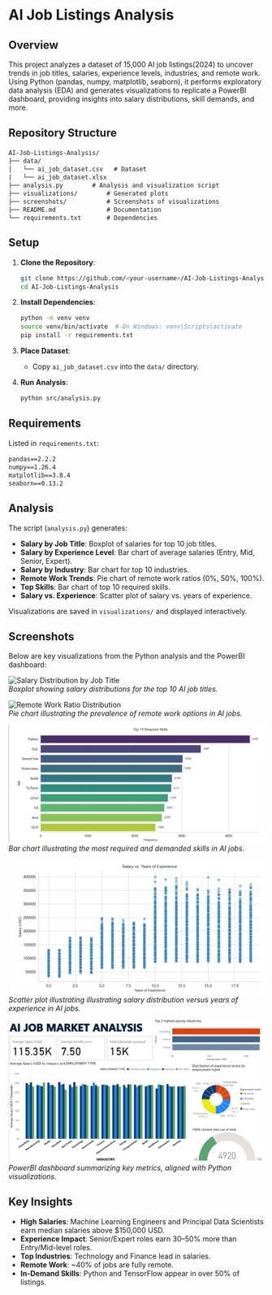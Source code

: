 # AI Job Listings Analysis

## Overview
This project analyzes a dataset of 15,000 AI job listings(2024) to uncover trends in job titles, salaries, experience levels, industries, and remote work. Using Python (pandas, numpy, matplotlib, seaborn), it performs exploratory data analysis (EDA) and generates visualizations to replicate a PowerBI dashboard, providing insights into salary distributions, skill demands, and more.

## Repository Structure
```
AI-Job-Listings-Analysis/
├── data/
│   └── ai_job_dataset.csv   # Dataset
|   └── ai_job_dataset.xlsx
├── analysis.py        # Analysis and visualization script
├── visualizations/        # Generated plots
├── screenshots/           # Screenshots of visualizations
├── README.md              # Documentation
└── requirements.txt       # Dependencies
```

## Setup
1. **Clone the Repository**:
   ```bash
   git clone https://github.com/<your-username>/AI-Job-Listings-Analysis.git
   cd AI-Job-Listings-Analysis
   ```

2. **Install Dependencies**:
   ```bash
   python -m venv venv
   source venv/bin/activate  # On Windows: venv\Scripts\activate
   pip install -r requirements.txt
   ```

3. **Place Dataset**:
   - Copy `ai_job_dataset.csv` into the `data/` directory.

4. **Run Analysis**:
   ```bash
   python src/analysis.py
   ```

## Requirements
Listed in `requirements.txt`:
```
pandas==2.2.2
numpy==1.26.4
matplotlib==3.8.4
seaborn==0.13.2
```

## Analysis
The script (`analysis.py`) generates:
- **Salary by Job Title**: Boxplot of salaries for top 10 job titles.
- **Salary by Experience Level**: Bar chart of average salaries (Entry, Mid, Senior, Expert).
- **Salary by Industry**: Bar chart for top 10 industries.
- **Remote Work Trends**: Pie chart of remote work ratios (0%, 50%, 100%).
- **Top Skills**: Bar chart of top 10 required skills.
- **Salary vs. Experience**: Scatter plot of salary vs. years of experience.

Visualizations are saved in `visualizations/` and displayed interactively.

## Screenshots
Below are key visualizations from the Python analysis and the PowerBI dashboard:

![Salary Distribution by Job Title](screenshots/salary_by_job_title.png)  
*Boxplot showing salary distributions for the top 10 AI job titles.*

![Remote Work Ratio Distribution](screenshots/remote_ratio_distribution.png)  
*Pie chart illustrating the prevalence of remote work options in AI jobs.*

![Top 10 demanded skills](screenshots/top_10_skills.png)  
*Bar chart illustrating the most required and demanded skills in AI jobs.*

![Salary distribution by years of experience](screenshots/salary_vs_yrs.png)  
*Scatter plot illustrating illustrating salary distribution versus years of experience in AI jobs.*

![PowerBI Dashboard](screenshots/powerbi_dashboard.png)  
*PowerBI dashboard summarizing key metrics, aligned with Python visualizations.*

## Key Insights
- **High Salaries**: Machine Learning Engineers and Principal Data Scientists earn median salaries above $150,000 USD.
- **Experience Impact**: Senior/Expert roles earn 30–50% more than Entry/Mid-level roles.
- **Top Industries**: Technology and Finance lead in salaries.
- **Remote Work**: ~40% of jobs are fully remote.
- **In-Demand Skills**: Python and TensorFlow appear in over 50% of listings.
 
